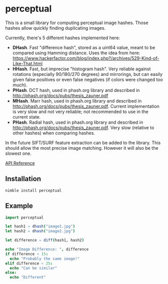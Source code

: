 # perceptual

This is a small library for computing perceptual image hashes. Those hashes allow quickly finding duplicating images.

Currently, there's 5 different hashes implemented here:

* **DHash**. Fast "difference hash", stored as a uint64 value, meant to be compared using Hamming distance. Uses the idea from here: https://www.hackerfactor.com/blog/index.php?/archives/529-Kind-of-Like-That.html
* **HHash**. Fast, but imprecise "histogram hash". Very reliable against rotations (especially 90/180/270 degrees) and mirrorings, but can easily given false positives or even false negatives (if colors were changed too much).
* **PHash**. DCT hash, used in phash.org library and described in http://phash.org/docs/pubs/thesis_zauner.pdf
* **MHash**. Marr hash, used in phash.org library and described in http://phash.org/docs/pubs/thesis_zauner.pdf. Current implementation is very slow and not very reliable; not recommended to use in the current state.
* **PHash**. Radial hash, used in phash.org library and described in http://phash.org/docs/pubs/thesis_zauner.pdf. Very slow (relative to other hashes) when comparing hashes.

In the future SIFT/SURF feature extraction can be added to the library. This should allow the most precise image matching. However it will also be the slowest one.

[API Reference](https://denull.github.io/perceptual/)

## Installation

```
nimble install perceptual
```

## Example

```nim
import perceptual

let hash1 = dhash("image1.jpg")
let hash2 = dhash("image2.jpg")

let difference = diff(hash1, hash2)

echo "Image Difference: ", difference
if difference < 15:
  echo "Probably the same image!"
elif difference < 25:
  echo "Can be similar"
else:
  echo "Different"
```